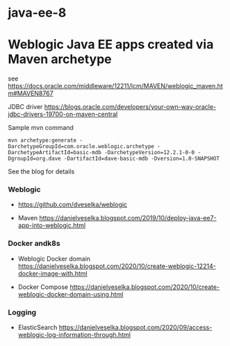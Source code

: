 # java-ee-8

# Weblogic Java EE apps created via Maven archetype

see https://docs.oracle.com/middleware/12211/lcm/MAVEN/weblogic_maven.htm#MAVEN8767

JDBC driver https://blogs.oracle.com/developers/your-own-way-oracle-jdbc-drivers-19700-on-maven-central

Sample mvn command

```
mvn archetype:generate -DarchetypeGroupId=com.oracle.weblogic.archetype -DarchetypeArtifactId=basic-mdb -DarchetypeVersion=12.2.1-0-0 -DgroupId=org.dave -DartifactId=dave-basic-mdb -Dversion=1.0-SNAPSHOT
```

See the blog for details

### Weblogic
* https://github.com/dveselka/weblogic

* Maven https://danielveselka.blogspot.com/2019/10/deploy-java-ee7-app-into-weblogic.html

### Docker andk8s

* Weblogic Docker domain https://danielveselka.blogspot.com/2020/10/create-weblogic-12214-docker-image-with.html

* Docker Compose https://danielveselka.blogspot.com/2020/10/create-weblogic-docker-domain-using.html

### Logging

*  ElasticSearch https://danielveselka.blogspot.com/2020/09/access-weblogic-log-information-through.html
